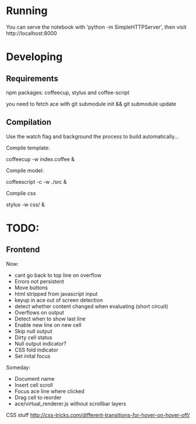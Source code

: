 Running
=======

You can serve the notebook with 'python -m SimpleHTTPServer', then visit http://localhost:8000


Developing
==========

Requirements
------------

npm packages: coffeecup, stylus and coffee-script

you need to fetch ace with git submodule init && git submodule update

Compilation
-----------

Use the watch flag and background the process to build automatically...

Compile template: 
  
  coffeecup -w index.coffee &

Compile model: 

  coffeescript -c -w ./src &

Compile css
  
  stylus -w css/ &
  

TODO: 
=====

Frontend
--------

Now:

* cant go back to top line on overflow
* Errors not persistent
* Move buttons
* html stripped from javascript input 
* keyup in ace out of screen detection
* detect whether content changed when evaluating (short circuit)
* Overflows on output
* Detect when to show last line
* Enable new line on new cell
* Skip null output
* Dirty cell status
* Null output indicator?
* CSS fold indicator 
* Set inital focus

Someday: 
* Document name
* Insert cell scroll
* Focus ace line where clicked
* Drag cell to reorder
* ace/virtual_renderer.js without scrollbar layers

CSS stuff http://css-tricks.com/different-transitions-for-hover-on-hover-off/

